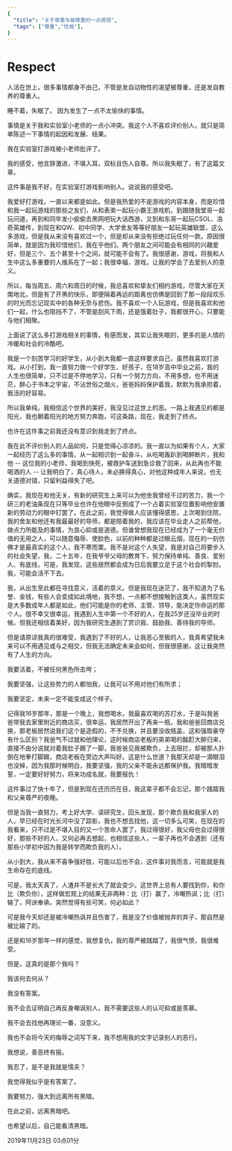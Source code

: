 ```yaml
---
{
  "title": "关于尊重与被尊重的一点感悟",
  "tags": ["尊重","性格"],
}
---
```


# Respect

人活在世上，很多事情都身不由己，不管是发自动物性的渴望被尊重，还是发自教养的尊重人。

<!-- more -->

睡不着，失眠了。
因为发生了一点不太愉快的事情。



事情是关于我和实验室小老师的一点小冲突。我这个人不喜欢评价别人，就只是简单陈述一下事情的起因和发展、结果。



我在实验室打游戏被小老师批评了。



我的感受，他言辞激进，不堪入耳，双标且伤人自尊。所以我失眠了，有了这篇文章。



这件事是我不好，在实验室打游戏影响别人。说说我的感受吧。



我爱好打游戏，一直以来都是如此。但是我热爱的不是游戏的内容本身，而是珍惜和我一起玩游戏的那些之友们，从和表弟一起玩小霸王游戏机，到跟随我堂哥一起玩问道，再到和同年发小偷偷去黑网吧玩大话西游，又到和东哥一起玩CSOL、洛奇英雄传，到现在和QW、初中同学、大学舍友等等好朋友一起玩英雄联盟，这么多游戏，但是我从来没有喜欢过一个，但是却从来没有拒绝过玩任何一款。原因很简单，就是因为我珍惜他们，我在乎他们。两个朋友之间可能会有相同的兴趣爱好，但是三个、五个甚至十个之间，就可能不会有了。我很感谢，游戏，将我和人生中这么多重要的人维系在了一起；我很幸福，游戏，让我的学会了去爱别人的意义。



所以，每当周五、周六和周日的时候，我总喜欢和挚友们相约游戏，尽管大家在天南地北，但是有了开黑的快乐，即便隔着再远的距离也仿佛是回到了那一段段欢乐的时光而忘记现实中的各种无奈与悲伤。我不喜欢一个人玩游戏，但是我喜欢和他们一起，什么也阻挡不了，不管是刮风下雨，还是饿着肚子，我都很开心，只要能与他们相聚。



上面说了这么多打游戏相关的事情，有感而发，其实让我失眠的，更多的是人情的冷暖和社会的冷酷吧。



我是一个刻苦学习的好学生，从小到大我都一直这样要求自己，虽然我喜欢打游戏。从小打到，我一直努力做一个好学生、好孩子，在18岁高中毕业之前，我的人生也很简单，只不过是不停地学习，只有一个努力方向，不用多想，也不用迷茫，醉心于书本之宇宙，不沾世俗之烟火，爸爸妈妈保护着我，默默为我承担着，我活的好容易。



所以我单纯，我相信这个世界的美好，我没见过这世上的恶。一路上我遇见的都是阳光，我也朝着阳光的地方努力奔跑，可这条路，现在，我走到了终点。



也许在这件事之前我还没有意识到我走到了终点。



我在此不评价别人的人品如何，只是觉得心凉凉的。我一直以为如果有个人，大家一起经历了这么多的事情，从一起相识到一起奋斗，从吃喝轰趴到喝醉断片，我和他 -- 这位我的小老师，我喝到快死，被救护车送到急诊救了回来，从此再也不能喝酒的人 -- 让我明白了，真心待人，未必换得真心，对他这种成年人来说，也无关道德对错，只留利益得失了吧。



确实，我现在和他无关，有新的研究生上来可以为他坐我曾经干过的苦力，我一个研三的老油条现在只等毕业也许在他眼中反倒成了一个占着实验室位置影响他安置新的劳动力的眼中钉罢了。在此之前，我觉得做人应该懂得感恩，上次喝到住院，我的舍友和他还有我最最好的导师，都是陪着我的，我应该在毕业走人之前帮他，做点力所能及的事情，为良心抑或是道德。但谁曾想我现在已经成为了一个毫无价值的无用之人，可以随意侮辱、使脸色，以前的种种都是过眼云烟，现在的一刻仿佛才是最真实的这个人，我不寒而栗。我不是对这个人失望，我是对自己将要步入的社会失望，我，二十五年，在我爷爷父母的教育下，努力保持单纯、善良、爱别人、有底线，可是，我发现，这些居然都会成为日后我要立足于这个社会的掣肘。我，可能会活不下去。



我，从出生至此都在寻找意义，活着的意义。但是我现在迷茫了，我不知道为了名誉、金钱，有些人会变成如此境地，我不想，一点都不想接触到这类人，虽然现实是大多数成年人都是如此，他们可能是你的老师、主管、领导，能决定你命运的那个人。很不幸又很幸运，我遇到人生中第一个不好的人，在我25岁还没毕业的时候。但我还相信着美好，因为我研究生遇到了赏识我、鼓励我、善待我的导师。



但是请原谅我真的很难受，我遇到了不好的人，让我恶心至极的人，我真希望我未来可以不用遇见或与之相交，但我无法确定未来会如何，但我很感谢，这让我突然有了人生的方向。



我要活着，不被任何黑色所击垮；

我要坚强，让这些势力的人都怕我，让我可以不用对他们有所求；

我要坚定，未来一定不能变成这个样子。



记得我16岁那年，那是一个晚上，我想喝水，我最喜欢喝的苏打水，于是叫我爸爸带我去家里附近的商店买，很幸运，我居然开出了再来一瓶，我和爸爸回商店兑换，那老板居然说我们这个是造假的，不予兑换，并且要没收瓶盖，这和强取豪夺有什么区别？我爸气不过就和他理论，这时候商店老板的弟弟喝的酩酊大醉归来，直接不由分说就对着我肚子踢了一脚，我爸爸见我被欺负，上去阻拦，却被那人扑倒在地拳打脚踢，商店老板在旁边大声叫好。这是什么世道？我那天却是一滴眼泪也没掉，因为我那时候明白，我要坚强，我的父亲不能永远都保护我。我暗暗发誓，一定要好好努力，将来功成名就，我要报仇！



这件事过了快十年了，但是到现在还历历在目，我这辈子都不会忘记，那个践踏我和父亲尊严的夜晚。



但是当我一直努力，考上好大学、读研究生，回头发现，那个欺负我和我家人的人，早已经在时光长河中没了踪影，我也不想去找他，这一切多么可笑，在现在的我看来，只不过是不堪入目的又一个苦命人罢了，我过得很好，我父母也会过得很好，那些不好的人，又何必再去想起，也相信这些人，一辈子再也不会遇到（还有那些小学初中因为我是转学而欺负我的人）。



从小到大，我从来不喜争强好胜，可能以后也不会，这件事对我而言，可能就是我生命存在的底线。



可是，我太天真了，人渣并不是长大了就会变少。这世界上总有人要找到你，和你比（欺负你），这样做宏观上的结果无非两种：比（打）赢了，冷嘲热讽；比（打）输了，阿谀奉承。突然觉得有些可笑，何必如此？



可是我今天却还是被冷嘲热讽并且伤害了，我是没了价值被抛弃的弃子，那自然是被比输了的。



还是和16岁那年一样的感觉，我想复仇，我的尊严被践踏了，我很气愤，我很难受。



但是，这真的是那个我吗？



我该何去何从？



我没有答案。



我不会去证明自己再反身嘲讽别人，我不需要这些人的认可抑或是羡慕。



我不会去找他再理论一番，没意义。



我也不会将今天的侮辱之词写下来，我不想用我的文字记录别人的恶行。



我想说，善恶终有报。



我忍了，是不是我就是懦夫？



我觉得我似乎是有答案了。



我要努力，强大到远离所有黑暗。



在此之前，远离黑暗吧。



也希望以后，自己能看清黑暗。



2019年11月23日 03点01分